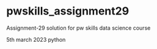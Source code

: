 # pwskills_assignment29
Assignment-29 solution for pw skills data science course

5th march 2023 python

